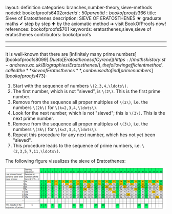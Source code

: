 layout: definition
categories: branches,number-theory,sieve-methods
nodeid: bookofproofs$6402
orderid: 50
parentid: bookofproofs$366
title: Sieve of Eratosthenes
description: SIEVE OF ERATOSTHENES &#9733; graduate maths &#10004; step by step &#10010; by the axiomatic method &#10140; visit BookOfProofs now!
references: bookofproofs$701
keywords: eratosthenes,sieve,sieve of eratosthenes
contributors: bookofproofs


---


---

It is well-known that there are [infinitely many prime numbers][bookofproofs$8099]. Due to [Eratosthenes of Cyrene](https://mathshistory.st-andrews.ac.uk/Biographies/Eratosthenes/), the following efficient method, called the **sieve of Eratosthenes**, can be used to find [prime numbers][bookofproofs$473]:

1. Start with the sequence of numbers `\(2,3,4,\ldots\)`.
1. The first number, which is not "sieved", is `\(2\)`. This is the first prime number.
1. Remove from the sequence all proper multiples of `\(2\)`, i.e. the numbers `\(2k\)` for `\(k=2,3,4,\ldots\)`.
1. Look for the next number, which is not "sieved"; this is `\(3\)`. This is the next prime number.
1. Remove from the sequence all proper multiples of `\(3\)`, i.e. the numbers `\(3k\)` for `\(k=2,3,4,\ldots\)`.
1. Repeat this procedure for any next number, which hes not yet been "sieved".
1. This procedure leads to the sequence of prime numbers, i.e. `\(2,3,5,7,11,\ldots\)`.

The following figure visualizes the sieve of Eratosthenes:


![sieveprimes](https://github.com/bookofproofs/bookofproofs.github.io/blob/main/_sources/_assets/images/examples/sieveprimes.png?raw=true)

